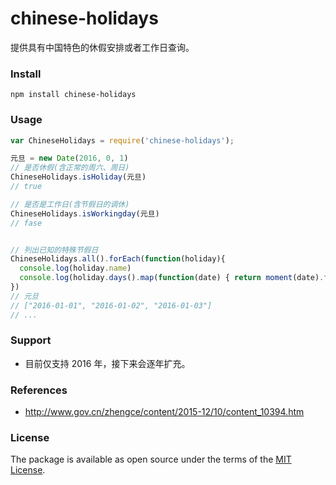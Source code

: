 # chinese-holidays

提供具有中国特色的休假安排或者工作日查询。

### Install

    npm install chinese-holidays


### Usage


```javascript
var ChineseHolidays = require('chinese-holidays');

元旦 = new Date(2016, 0, 1)
// 是否休假(含正常的周六、周日)
ChineseHolidays.isHoliday(元旦)     
// true

// 是否是工作日(含节假日的调休)
ChineseHolidays.isWorkingday(元旦)
// fase


// 列出已知的特殊节假日
ChineseHolidays.all().forEach(function(holiday){
  console.log(holiday.name)
  console.log(holiday.days().map(function(date) { return moment(date).format('YYYY-MM-DD') }))
})
// 元旦
// ["2016-01-01", "2016-01-02", "2016-01-03"]
// ...
```

### Support

* 目前仅支持 2016 年，接下来会逐年扩充。

### References

* http://www.gov.cn/zhengce/content/2015-12/10/content_10394.htm

### License

The package is available as open source under the terms of the [MIT License](http://opensource.org/licenses/MIT).
